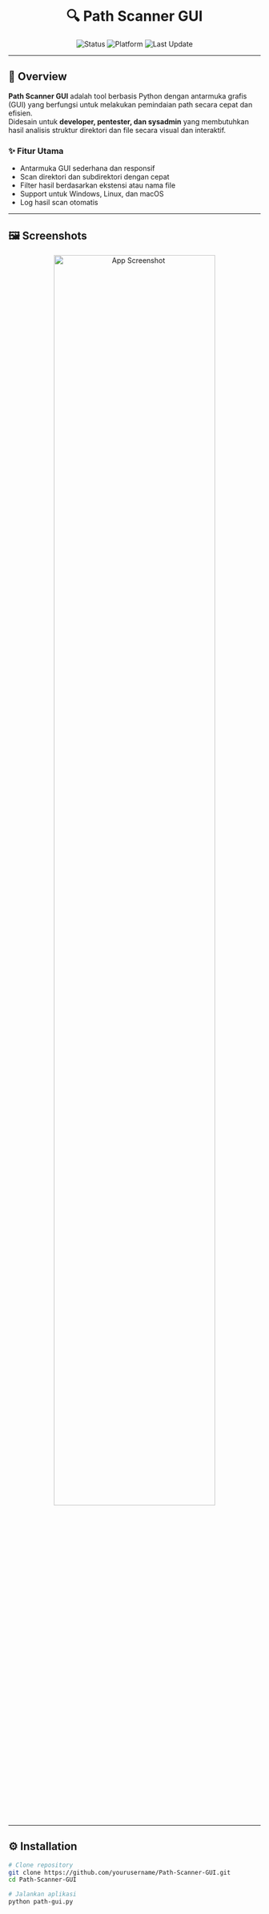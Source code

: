 <h1 align="center">🔍 Path Scanner GUI</h1>

<p align="center">
  <img src="https://img.shields.io/badge/status-active-success?style=for-the-badge&logo=github&logoColor=white" alt="Status">
  <img src="https://img.shields.io/badge/platform-Windows%20%7C%20macOS%20%7C%20Linux-blue?style=for-the-badge&logo=windows&logoColor=white" alt="Platform">
  <img src="https://img.shields.io/badge/last--update-October%202025-orange?style=for-the-badge" alt="Last Update">
</p>

---

## 🧩 Overview
**Path Scanner GUI** adalah tool berbasis Python dengan antarmuka grafis (GUI) yang berfungsi untuk melakukan pemindaian path secara cepat dan efisien.  
Didesain untuk **developer, pentester, dan sysadmin** yang membutuhkan hasil analisis struktur direktori dan file secara visual dan interaktif.

### ✨ Fitur Utama
- Antarmuka GUI sederhana dan responsif  
- Scan direktori dan subdirektori dengan cepat  
- Filter hasil berdasarkan ekstensi atau nama file  
- Support untuk Windows, Linux, dan macOS  
- Log hasil scan otomatis  

---

## 🖼️ Screenshots
<p align="center">
  <img src="https://via.placeholder.com/800x400?text=Path+Scanner+GUI+Screenshot" alt="App Screenshot" width="80%">
</p>

---

## ⚙️ Installation

```bash
# Clone repository
git clone https://github.com/yourusername/Path-Scanner-GUI.git
cd Path-Scanner-GUI

# Jalankan aplikasi
python path-gui.py
